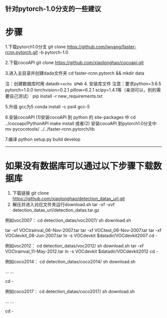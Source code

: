 针对pytorch-1.0分支的一些建议
-------------------------------------------------------------------------------------------------------------------
# 步骤

1.下载pytorch1.0分支
git clone https://github.com/jwyang/faster-rcnn.pytorch.git -b pytorch-1.0

2.下载cocoAPI
git clone https://github.com/xiaolonghao/cocoapi.git

3.进入主目录并创建dada文件夹
cd faster-rcnn.pytorch && mkdir data

注：创建数据库时用
datadir=`echo $PWD`
4. 安装库文件
注意：要求python=3.6.5 pytorch=1.0.0  torchvision=0.2.1 pillow=6.2.1 scipy=1.4.1等（亲测可以，别的需要自己测试）
pip install -r new_requirements.txt


5.升级 gcc为5
conda install -c psi4 gcc-5

6.安装cocoAPI
(1)安装cocoAPI 到 python 的 site-packages 中
cd ../cocoapi/PythonAPI
make install
或者(2) 安装cocoAPI 到pytorch1.0分支中
mv pycocotools/ ../../faster-rcnn.pytorch/lib

7.编译
python setup.py build develop

-----------------------------------------------------------------------------------------------------------------


# 如果没有数据库可以通过以下步骤下载数据库
1. 下载链接
git clone https://github.com/xiaolonghao/detection_datas_url.git
2. 解压并进入对应文件夹运行download.sh
tar -xf -xvf detection_datas_url/detection_datas.tar.gz

例如voc2007：
cd detection_datas/voc2007/
sh download.sh

tar -xf VOCtrainval_06-Nov-2007.tar
tar -xf VOCtest_06-Nov-2007.tar
tar -xf VOCdevkit_08-Jun-2007.tar
ln -s VOCdevkit  $datadir/VOCdevkit2007
cd -

例如voc2012：
cd detection_datas/voc2012/
sh download.sh
tar -xf VOCtrainval_11-May-2012.tar
ln -s VOCdevkit  $datadir/VOCdevkit2012
cd -

例如coco2014：
cd detection_datas/coco2014/
sh download.sh

...
...

cd -

例如coco2017：
cd detection_datas/coco2017/
sh download.sh

...
...

cd -

